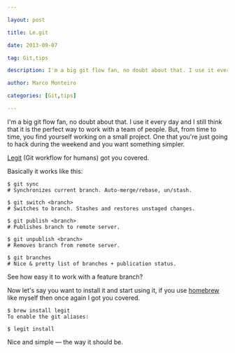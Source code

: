 ---
layout: post
title: Le.git
date: 2013-09-07
tag: Git,tips
description: I'm a big git flow fan, no doubt about that. I use it every day and I still think that it is the perfect way to work with a team
author: Marco Monteiro
categories: [Git,tips]
---

I'm a big git flow fan, no doubt about that. I use it every day and I still think that it is the perfect way to work with a team of people. But, from time to time, you find yourself working on a small project. One that you're just going to hack during the weekend and you want something simpler. 

[Legit](http://www.git-legit.org/) (Git workflow for humans) got you covered. 

<!--more-->

Basically it works like this:

	$ git sync
	# Synchronizes current branch. Auto-merge/rebase, un/stash.

	$ git switch <branch>
	# Switches to branch. Stashes and restores unstaged changes.

	$ git publish <branch>
	# Publishes branch to remote server.

	$ git unpublish <branch>
	# Removes branch from remote server.

	$ git branches
	# Nice & pretty list of branches + publication status.
	
See how easy it to work with a feature branch?

Now let's say you want to install it and start using it, if you use [homebrew](http://brew.sh/) like myself then once again I got you covered.

	$ brew install legit
	To enable the git aliases:

	$ legit install

Nice and simple — the way it should be.